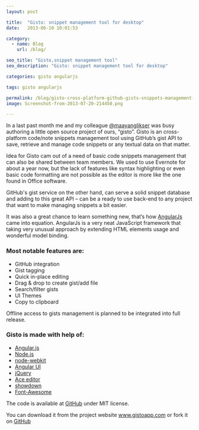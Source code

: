 ```yaml
---
layout: post

title:  "Gisto: snippet management tool for desktop"
date:   2013-06-10 10:01:53

category:
  - name: Blog
    url: /blog/

seo_title: "Gisto,snippet management tool"
seo_description: "Gisto: snippet management tool for desktop"

categories: gisto angularjs

tags: gisto angularjs

permalink: /blog/gisto-cross-platform-github-gists-snippets-management-tool-for-desktop
image: Screenshot-from-2013-07-20-214450.png

---
```


In a last past month me and my colleague <a title="@maayanglikser" href="http://twitter.com/maayanglikser" target="_blank">@maayanglikser</a> was busy authoring a little open source project of ours, &#8220;gisto&#8221;. Gisto is an cross-platform code/note snippets management tool using GitHub&#8217;s gist API to save, retrieve and manage code snippets or any textual data on that matter.

<!--more-->

Idea for Gisto cam out of a need of basic code snippets management that can also be shared between team members. We used to use Evernote for about a year now, but the lack of features like syntax highlighting or even basic code formatting are not possible as the editor is more like the one found in Office software.

GitHub's gist service on the other hand, can serve a solid snippet database and adding to this great API &#8211; can be a ready to use back-end to any project that want to make managing snippets a bit easier.

It was also a great chance to learn something new, that&#8217;s how <a title="angularjs" href="http://angularjs.org" target="_blank">AngularJs</a> came into equation. AngularJs is a very neat JavaScript framework that taking very unusual approach by extending HTML elements usage and wonderful model binding.

### Most notable features are:

*   GitHub integration
*   Gist tagging
*   Quick in-place editing
*   Drag & drop to create gist/add file
*   Search/filter gists
*   UI Themes
*   Copy to clipboard

Offline access to gists management is planned to be integrated into full release.

### Gisto is made with help of:

*   [Angular.js][2]
*   [Node.js][3]
*   [node-webkit][4]
*   [Angular UI][5]
*   [jQuery][6]
*   [Ace editor][7]
*   [showdown][8]
*   [Font-Awesome][9]

The code is available at <a href="https://github.com/Gisto/Gisto" target="_blank">GitHub</a> under MIT license.

You can download it from the project website <a href="http://www.gistoapp.com/" target="_blank">www.gistoapp.com</a> or fork it on <a href="https://github.com/Gisto/Gisto" target="_blank">GitHub</a>

 [2]: http://angularjs.org/
 [3]: http://nodejs.org/
 [4]: https://github.com/rogerwang/node-webkit
 [5]: http://angular-ui.github.io/
 [6]: http://jquery.com/
 [7]: http://ajaxorg.github.io/ace/
 [8]: https://github.com/coreyti/showdown
 [9]: http://fortawesome.github.io/Font-Awesome/

